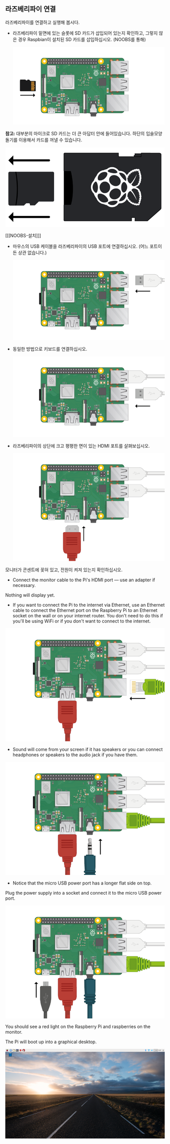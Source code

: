 ## 라즈베리파이 연결

라즈베리파이를 연결하고 실행해 봅시다.

+ 라즈베리파이 밑면에 있는 슬롯에 SD 카드가 삽입되어 있는지 확인하고, 그렇지 않은 경우 Raspbian이 설치된 SD 카드를 삽입하십시오. (NOOBS를 통해)
    
    ![screenshot](images/pi-sd.png)

**참고:** 대부분의 마이크로 SD 카드는 더 큰 아답터 안에 들어있습니다. 하단의 입술모양 돌기를 이용해서 카드를 꺼낼 수 있습니다.

![sd card holder](images/sd-card-holder.png)

[[[NOOBS-설치]]]

+ 마우스의 USB 케이블을 라즈베리파이의 USB 포트에 연결하십시오. (어느 포트이든 상관 없습니다.)
    
    ![screenshot](images/pi-mouse.png)

+ 동일한 방법으로 키보드를 연결하십시오.
    
    ![screenshot](images/pi-keyboard.png)

+ 라즈베리파이의 상단에 크고 평평한 면이 있는 HDMI 포트를 살펴보십시오. 
    
    ![screenshot](images/pi-hdmi.png)

모니터가 콘센트에 꽂혀 있고, 전원이 켜져 있는지 확인하십시오.

+ Connect the monitor cable to the Pi's HDMI port — use an adapter if necessary.

Nothing will display yet.

+ If you want to connect the Pi to the internet via Ethernet, use an Ethernet cable to connect the Ethernet port on the Raspberry Pi to an Ethernet socket on the wall or on your internet router. You don't need to do this if you'll be using WiFi or if you don't want to connect to the internet.

![ethernet](images/pi-ethernet.png)

+ Sound will come from your screen if it has speakers or you can connect headphones or speakers to the audio jack if you have them.

![headphones](images/pi-headphones.png)

+ Notice that the micro USB power port has a longer flat side on top.

Plug the power supply into a socket and connect it to the micro USB power port.

![screenshot](images/pi-power.png)

You should see a red light on the Raspberry Pi and raspberries on the monitor.

The Pi will boot up into a graphical desktop.

![screenshot](images/pi-desktop.png)